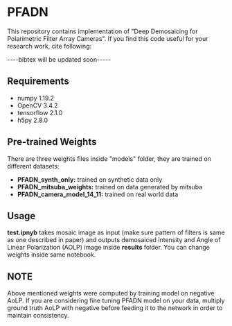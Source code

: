 # PFADN

This repository contains implementation of "Deep Demosaicing for Polarimetric Filter Array Cameras". If you find this code useful for your research work, cite following:

----bibtex will be updated soon-----

## Requirements

- numpy 1.19.2  
- OpenCV 3.4.2  
- tensorflow 2.1.0  
- h5py 2.8.0

## Pre-trained Weights

There are three weights files inside "models" folder, they are trained on different datasets:

- **PFADN_synth_only:** trained on synthetic data only  
- **PFADN_mitsuba_weights:**  trained on data generated by mitsuba  
- **PFADN_camera_model_14_11:** trained on real world data

## Usage

**test.ipnyb** takes mosaic image as input (make sure pattern of filters is same as one described in paper) and outputs demosaiced intensity and Angle of Linear Polarization (AOLP) image inside **results** folder. You can change weights inside same notebook. 

## NOTE

Above mentioned weights were computed by training model on negative AoLP. If you are considering fine tuning PFADN model on your data, multiply ground truth AoLP with negative before feeding it to the network in order to maintain consistency. 

